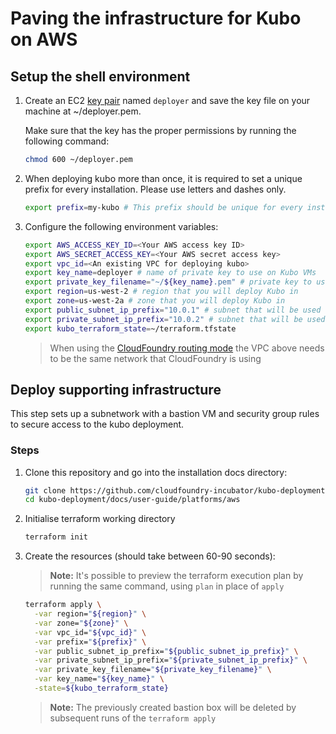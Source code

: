 # Paving the infrastructure for Kubo on AWS

## Setup the shell environment

1. Create an EC2 [key pair](http://docs.aws.amazon.com/AWSEC2/latest/UserGuide/ec2-key-pairs.html)
named `deployer` and save the key file on your machine at ~/deployer.pem.

    Make sure that the key has the proper permissions by running the following command:
    ```bash
    chmod 600 ~/deployer.pem
    ```
1. When deploying kubo more than once, it is required to set a unique prefix
  for every installation. Please use letters and dashes only.

    ```bash
    export prefix=my-kubo # This prefix should be unique for every install
    ```
1. Configure the following environment variables:

    ```bash
    export AWS_ACCESS_KEY_ID=<Your AWS access key ID>
    export AWS_SECRET_ACCESS_KEY=<Your AWS secret access key>
    export vpc_id=<An existing VPC for deploying kubo>
    export key_name=deployer # name of private key to use on Kubo VMs
    export private_key_filename="~/${key_name}.pem" # private key to use on Kubo VMs
    export region=us-west-2 # region that you will deploy Kubo in
    export zone=us-west-2a # zone that you will deploy Kubo in
    export public_subnet_ip_prefix="10.0.1" # subnet that will be used for bastion VM, NAT Gateway and load balancers
    export private_subnet_ip_prefix="10.0.2" # subnet that will be used for Kubo VMs and BOSH director
    export kubo_terraform_state=~/terraform.tfstate
    ```

    > When using the [CloudFoundry routing mode](../../routing/cf.md) the VPC above
    > needs to be the same network that CloudFoundry is using

## Deploy supporting infrastructure

This step sets up a subnetwork with a bastion VM and security group
rules to secure access to the kubo deployment.

### Steps

1. Clone this repository and go into the installation docs directory:

    ```bash
    git clone https://github.com/cloudfoundry-incubator/kubo-deployment.git
    cd kubo-deployment/docs/user-guide/platforms/aws
    ```

1. Initialise terraform working directory

    ```bash
    terraform init
    ```

1. Create the resources (should take between 60-90 seconds):

    > **Note:** It's possible to preview the terraform execution plan by running the same command, using `plan` in place of `apply`

    ```bash
    terraform apply \
      -var region="${region}" \
      -var zone="${zone}" \
      -var vpc_id="${vpc_id}" \
      -var prefix="${prefix}" \
      -var public_subnet_ip_prefix="${public_subnet_ip_prefix}" \
      -var private_subnet_ip_prefix="${private_subnet_ip_prefix}" \
      -var private_key_filename="${private_key_filename}" \
      -var key_name="${key_name}" \
      -state=${kubo_terraform_state}
    ```
    > **Note:** The previously created bastion box will be deleted by subsequent runs of the `terraform apply`  
